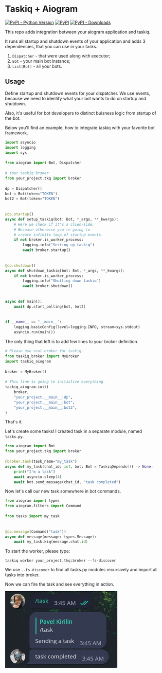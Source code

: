 # Taskiq + Aiogram

[![PyPI - Python Version](https://img.shields.io/pypi/pyversions/taskiq-aiogram?style=for-the-badge)](https://pypi.org/project/taskiq-aiogram/)
[![PyPI](https://img.shields.io/pypi/v/taskiq-aiogram?style=for-the-badge)](https://pypi.org/project/taskiq-aiogram/)
[![PyPI - Downloads](https://img.shields.io/pypi/dm/taskiq-aiogram?style=for-the-badge)](https://pypistats.org/packages/taskiq-aiogram)

This repo adds integration between your aiogram application and taskiq.

It runs all startup and shutdown events of your application and adds 3 dependencies,
that you can use in your tasks.

1. `Dispatcher` - that were used along with executor;
2. `Bot` - your main bot instance;
3. `List[Bot]` - all your bots.

## Usage

Define startup and shutdown events for your dispatcher.
We use events, because we need to identify what your bot
wants to do on startup and shutdown.

Also, it's useful for bot developers to distinct buisness logic
from startup of the bot.

Below you'll find an example, how to integrate taskiq with your favorite
bot framework.

```python
import asyncio
import logging
import sys

from aiogram import Bot, Dispatcher

# Your taskiq broker
from your_project.tkq import broker

dp = Dispatcher()
bot = Bot(token="TOKEN")
bot2 = Bot(token="TOKEN")


@dp.startup()
async def setup_taskiq(bot: Bot, *_args, **_kwargs):
    # Here we check if it's a clien-side,
    # Becuase otherwise you're going to
    # create infinite loop of startup events.
    if not broker.is_worker_process:
        logging.info("Setting up taskiq")
        await broker.startup()


@dp.shutdown()
async def shutdown_taskiq(bot: Bot, *_args, **_kwargs):
    if not broker.is_worker_process:
        logging.info("Shutting down taskiq")
        await broker.shutdown()


async def main():
    await dp.start_polling(bot, bot2)


if __name__ == "__main__":
    logging.basicConfig(level=logging.INFO, stream=sys.stdout)
    asyncio.run(main())

```

The only thing that left is to add few lines to your broker definition.


```python
# Please use real broker for taskiq.
from taskiq_broker import MyBroker
import taskiq_aiogram

broker = MyBroker()

# This line is going to initialize everything.
taskiq_aiogram.init(
    broker,
    "your_project.__main__:dp",
    "your_project.__main__:bot",
    "your_project.__main__:bot2",
)
```

That's it.

Let's create some tasks! I created task in a separate module,
named `tasks.py`.

```python
from aiogram import Bot
from your_project.tkq import broker

@broker.task(task_name="my_task")
async def my_task(chat_id: int, bot: Bot = TaskiqDepends()) -> None:
    print("I'm a task")
    await asyncio.sleep(4)
    await bot.send_message(chat_id, "task completed")

```

Now let's call our new task somewhere in bot commands.

```python
from aiogram import types
from aiogram.filters import Command

from tasks import my_task


@dp.message(Command("task"))
async def message(message: types.Message):
    await my_task.kiq(message.chat.id)

```

To start the worker, please type:

```
taskiq worker your_project.tkq:broker --fs-discover
```

We use `--fs-discover` to find all tasks.py modules recursively
and import all tasks into broker.


Now we can fire the task and see everything in action.

![Showcase.jpg](https://raw.githubusercontent.com/taskiq-python/taskiq-aiogram/master/imgs/showcase.jpg)
